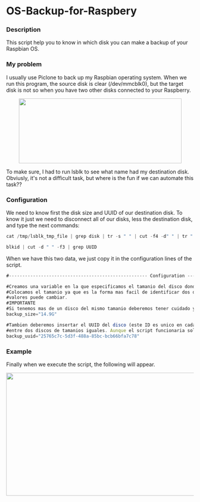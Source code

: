 # OS-Backup-for-Raspbery
### Description
This script help you to know in which disk you can make a backup of your Raspbian OS.

### My problem
I usually use Piclone to back up my Raspbian operating system. When we run this program, the source disk is clear (/dev/mmcblk0), but the target disk is not so when you have two other disks connected to your Raspberry.

<p align="center">
  <img width="437" height="174" src="https://github.com/davidahid/OS-Backup-for-Raspbery/blob/master/images/problem.png">
</p>

To make sure, I had to run lsblk to see what name had my destination disk. Obviusly, it's not a difficult task, but where is the fun if we can automate this task??

### Configuration
We need to know first the disk size and UUID of our destination disk. To know it just we need to disconnect all of our disks, less the destination disk, and type the next commands:
```js
cat /tmp/lsblk_tmp_file | grep disk | tr -s " " | cut -f4 -d" " | tr " " "\t"
```
```js
blkid | cut -d " " -f3 | grep UUID
```

When we have this two data, we just copy it in the configuration lines of the script.
```js
#---------------------------------------------------- Configuration ----------------------------------------------------

#Creamos una variable en la que especificamos el tamanio del disco donde queremos hacer la copia de seguridad.
#Colocamos el tamanio ya que es la forma mas facil de identificar dos discos con el lsblk, ya que el resto de 
#valores puede cambiar.
#IMPORTANTE
#Si tenemos mas de un disco del mismo tamanio deberemos tener cuidado y corroborar que es correcto.
backup_size="14.9G"

#Tambien deberemos insertar el UUID del disco (este ID es unico en cada disco). De esta manera podemos diferenciar 
#entre dos discos de tamanios iguales. Aunque el script funcionaria solo con este ID, es mejor dejar dos valores por asegurar...
backup_uuid="25765c7c-5d3f-488a-85bc-bcb66bfa7c78"
```

### Example
Finally when we execute the script, the following will appear.
<p align="center">
  <img width="1090" height="330" src="https://github.com/davidahid/OS-Backup-for-Raspbery/blob/master/images/example.png">
</p>
